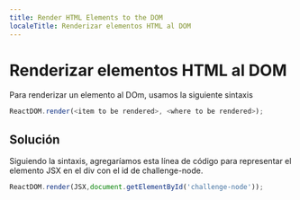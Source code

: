 ```yaml
---
title: Render HTML Elements to the DOM
localeTitle: Renderizar elementos HTML al DOM
---
```

# Renderizar elementos HTML al DOM

Para renderizar un elemento al DOm, usamos la siguiente sintaxis

```javascript
ReactDOM.render(<item to be rendered>, <where to be rendered>); 
```

## Solución

Siguiendo la sintaxis, agregaríamos esta línea de código para representar el elemento JSX en el div con el id de challenge-node.

```javascript
ReactDOM.render(JSX,document.getElementById('challenge-node')); 

```